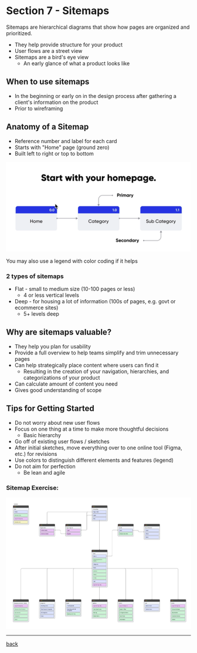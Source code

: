 # Section 7 - Sitemaps

Sitemaps are hierarchical diagrams that show how pages are organized and prioritized.

- They help provide structure for your product
- User flows are a street view
- Sitemaps are a bird's eye view
  - An early glance of what a product looks like

## When to use sitemaps

- In the beginning or early on in the design process after gathering a client's information on the product
- Prior to wireframing

## Anatomy of a Sitemap

- Reference number and label for each card
- Starts with "Home" page (ground zero)
- Built left to right or top to bottom

<img src="../img/sitemap-anatomy.png" width="600" alt="Anatomy">

You may also use a legend with color coding if it helps

### 2 types of sitemaps

- Flat - small to medium size (10-100 pages or less)
  - 4 or less vertical levels
- Deep - for housing a lot of information (100s of pages, e.g. govt or ecommerce sites)
  - 5+ levels deep

## Why are sitemaps valuable?

- They help you plan for usability
- Provide a full overview to help teams simplify and trim unnecessary pages
- Can help strategically place content where users can find it
  - Resulting in the creation of your navigation, hierarchies, and categorizations of your product
- Can calculate amount of content you need
- Gives good understanding of scope

## Tips for Getting Started

- Do not worry about new user flows
- Focus on one thing at a time to make more thoughtful decisions
  - Basic hierarchy
- Go off of existing user flows / sketches
- After initial sketches, move everything over to one online tool (Figma, etc.) for revisions
- Use colors to distinguish different elements and features (legend)
- Do not aim for perfection
  - Be lean and agile

### Sitemap Exercise:

![Sitemap](../img/sitemap.png)

- - -

[back](../README.md)
